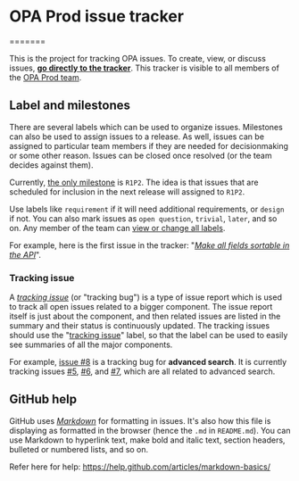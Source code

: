 # OPA Prod issue tracker
=======

This is the project for tracking OPA issues. To create, view, or discuss issues, **[go directly to the tracker](https://github.com/usnationalarchives/OPAProd/issues)**. This tracker is visible to all members of the [OPA Prod team](https://github.com/orgs/usnationalarchives/teams/opa-prod).

## Label and milestones

There are several labels which can be used to organize issues. Milestones can also be used to assign issues to a release. As well, issues can be assigned to particular team members if they are needed for decisionmaking or some other reason. Issues can be closed once resolved (or the team decides against them).

Currently, [the only milestone](https://github.com/usnationalarchives/OPAProd/milestones) is `R1P2`. The idea is that issues that are scheduled for inclusion in the next release will assigned to `R1P2`.

Use labels like `requirement` if it will need additional requirements, or `design` if not. You can also mark issues as `open question`, `trivial`, `later`, and so on. Any member of the team can [view or change all labels](https://github.com/usnationalarchives/OPAProd/labels).

For example, here is the first issue in the tracker: "*[Make all fields sortable in the API](https://github.com/usnationalarchives/OPAProd/issues/1)*".

### Tracking issue

A *[tracking issue](https://wiki.mozilla.org/Engagement/Integrated_Marketing/Definitions#Tracking_Bug)* (or "tracking bug") is a type of issue report which is used to track all open issues related to a bigger component. The issue report itself is just about the component, and then related issues are listed in the summary and their status is continuously updated. The tracking issues should use the "[tracking issue](https://github.com/usnationalarchives/OPAProd/labels/tracking%20issue)" label, so that the label can be used to easily see summaries of all the major components.

For example, [issue #8](https://github.com/usnationalarchives/OPAProd/issues/8) is a tracking bug for **advanced search**. It is currently tracking issues [#5](https://github.com/usnationalarchives/OPAProd/issues/5), [#6](https://github.com/usnationalarchives/OPAProd/issues/6), and [#7](https://github.com/usnationalarchives/OPAProd/issues/7), which are all related to advanced search.

## GitHub help

GitHub uses *[Markdown](https://help.github.com/articles/markdown-basics/)* for formatting in issues. It's also how this file is displaying as formatted in the browser (hence the `.md` in `README.md`). You can use Markdown to hyperlink text, make bold and italic text, section headers, bulleted or numbered lists, and so on.

Refer here for help: https://help.github.com/articles/markdown-basics/
